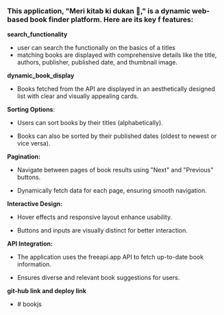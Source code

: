 ### This application, "Meri kitab ki dukan 📔," is a dynamic web-based book finder platform. Here are its key f  features: 


**search_functionality**
- user can search the functionally on the basics of a titles
- matching books are displayed with comprehensive details like the title, authors, publisher, published date, and thumbnail image.


**dynamic_book_display**

- Books fetched from the API are displayed in an aesthetically designed list with clear and visually appealing cards.

**Sorting Options**:

- Users can sort books by their titles (alphabetically).

- Books can also be sorted by their published dates (oldest to newest or vice versa).

**Pagination:**
- Navigate between pages of book results using "Next" and "Previous" buttons.

- Dynamically fetch data for each page, ensuring smooth navigation.

**Interactive Design:**
- Hover effects and responsive layout enhance usability.

- Buttons and inputs are visually distinct for better interaction.

**API Integration:**

- The application uses the freeapi.app API to fetch up-to-date book information.

- Ensures diverse and relevant book suggestions for users.



**git-hub link and deploy link**
- #   b o o k j s  
 